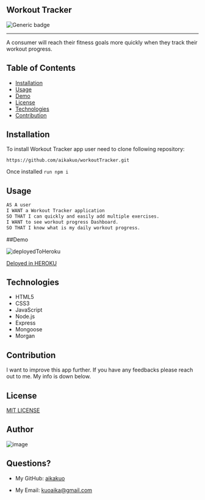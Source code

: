 ## Workout Tracker
  ![Generic badge](https://img.shields.io/badge/license-MIT-green.svg)
  ***
  
  A consumer will reach their fitness goals more quickly when they track their workout progress.
 
## Table of Contents
 
 - [Installation](#installation)
 - [Usage](#usage)
 - [Demo](#demo)
 - [License](#license)
 - [Technologies](#technologies)
 - [Contribution](#contribution)


## Installation
 
 To install Workout Tracker app user need to clone following repository:
 
 `https://github.com/aikakuo/workoutTracker.git`
 
 Once installed `run npm i`
  

## Usage
```md
AS A user
I WANT a Workout Tracker application 
SO THAT I can quickly and easily add multiple exercises.
I WANT to see workout progress Dashboard. 
SO THAT I know what is my daily workout progress. 

```
##Demo

![deployedToHeroku](demo.gif)

[Deloyed in HEROKU](https://fast-anchorage-40269.herokuapp.com/)

## Technologies
- HTML5
- CSS3
- JavaScript
- Node.js
- Express
- Mongoose
- Morgan

## Contribution
  I want to improve this app further. If you have any feedbacks please reach out to me. My info is down below.
## License
  [MIT LICENSE](https://github.com/aikakuo/readMeGenerator/blob/main/LICENSE)

## Author 
![image](https://avatars2.githubusercontent.com/u/72952283?v=4)


## Questions?
* My GitHub: [aikakuo](https://github.com/aikakuo)

* My Email: kuoaika@gmail.com
